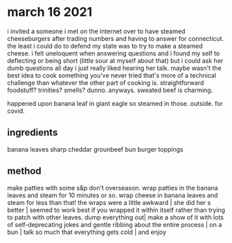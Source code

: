 # march 16 2021

i invited a someone i met on the internet over to have steamed cheeseburgers after trading numbers and having to answer for connecticut. the least i could do to defend my state was to try to make a steamed cheese.
i felt uneloquent when answering questions and i found my self to deflecting or being short (little sour at myself about that) but i could ask her dumb questions all day i just really liked hearing her talk.
maybe wasn't the best idea to cook something you've never tried that's more of a technical challenge than whatever the other part of cooking is. straightforward foodstuff? trinities? smells?
dunno. anyways. sweated beef is charming.

happened upon banana leaf in giant eagle so steamed in those. outside. for covid.


## ingredients

banana leaves
sharp cheddar
grounbeef
bun
burger toppings

## method

make patties with some s&p don't overseason.
wrap patties in the banana leaves and steam for 10 minutes or so.
wrap cheese in banana leaves and steam for less than that!
the wraps were a little awkward | she did her s better | seemed to work best if you wrapped it within itself rather than trying to patch with other leaves.
dump everything out| make a show of it with lots of self-deprecating jokes and gentle ribbing about the entire process | on a bun | talk so much that everything gets cold | and enjoy
